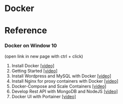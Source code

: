 # Docker



# Reference
### Docker on Window 10 
(open link in new page with ctrl + click)

  1. Install Docker <a href="https://www.youtube.com/watch?v=Q8knrhAZP8E">[video]</a>
  2. Getting Started <a href="https://www.youtube.com/watch?v=m5t4R-AI4K4&t=49s">[video]</a>  
  3. Install Wordpress and MySQL with Docker <a href="https://www.youtube.com/watch?v=YAaUbuAaA5w">[video]</a>  
  4. Install Nginx for proxy containers with Docker <a href="https://www.youtube.com/watch?v=iKhv36uLkXA">[video]</a>
  5. Docker-Compose and Scale Containers <a href="https://www.youtube.com/watch?v=BvccTuEITfs">[video]</a> 
  6. Develop Rest API with  MongoDB and NodeJS <a href="https://www.youtube.com/watch?v=dPF-rxK4XY8">[video]</a>
  7. Docker UI with Portainer <a href="https://www.youtube.com/watch?v=Idnm5gtYReg">[video]</a> 
